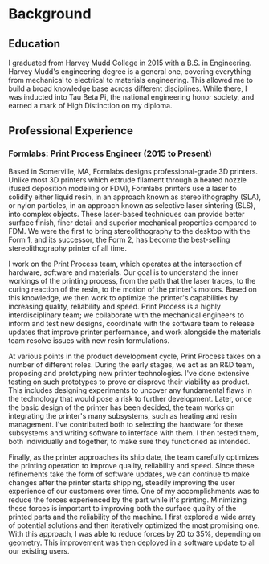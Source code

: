 # Background

## Education
I graduated from Harvey Mudd College in 2015 with a B.S. in Engineering. Harvey Mudd's engineering degree is a general one, covering everything from mechanical to electrical to materials engineering. This allowed me to build a broad knowledge base across different disciplines. While there, I was inducted into Tau Beta Pi, the national engineering honor society, and earned a mark of High Distinction on my diploma.

## Professional Experience

### Formlabs: Print Process Engineer (2015 to Present)
Based in Somerville, MA, Formlabs designs professional-grade 3D printers. Unlike most 3D printers which extrude filament through a heated nozzle (fused deposition modeling or FDM), Formlabs printers use a laser to solidify either liquid resin, in an approach known as stereolithography (SLA), or nylon particles, in an approach known as selective laser sintering (SLS), into complex objects. These laser-based techniques can provide better surface finish, finer detail and superior mechanical properties compared to FDM. We were the first to bring stereolithography to the desktop with the Form 1, and its successor, the Form 2, has become the best-selling stereolithography printer of all time.

I work on the Print Process team, which operates at the intersection of hardware, software and materials. Our goal is to understand the inner workings of the printing process, from the path that the laser traces, to the curing reaction of the resin, to the motion of the printer's motors. Based on this knowledge, we then work to optimize the printer's capabilities by increasing quality, reliability and speed. Print Process is a highly interdisciplinary team; we collaborate with the mechanical engineers to inform and test new designs, coordinate with the software team to release updates that improve printer performance, and work alongside the materials team resolve issues with new resin formulations.

At various points in the product development cycle, Print Process takes on a number of different roles. During the early stages, we act as an R&D team, proposing and prototyping new printer technologies. I've done extensive testing on such prototypes to prove or disprove their viability as product. This includes designing experiments to uncover any fundamental flaws in the technology that would pose a risk to further development. Later, once the basic design of the printer has been decided, the team works on integrating the printer's many subsystems, such as heating and resin management. I've contributed both to selecting the hardware for these subsystems and writing software to interface with them. I then tested them, both individually and together, to make sure they functioned as intended.

Finally, as the printer approaches its ship date, the team carefully optimizes the printing operation to improve quality, reliability and speed. Since these refinements take the form of software updates, we can continue to make changes after the printer starts shipping, steadily improving the user experience of our customers over time. One of my accomplishments was to reduce the forces experienced by the part while it's printing. Minimizing these forces is important to improving both the surface quality of the printed parts and the reliability of the machine. I first explored a wide array of potential solutions and then iteratively optimized the most promising one. With this approach, I was able to reduce forces by 20 to 35%, depending on geometry. This improvement was then deployed in a software update to all our existing users.
